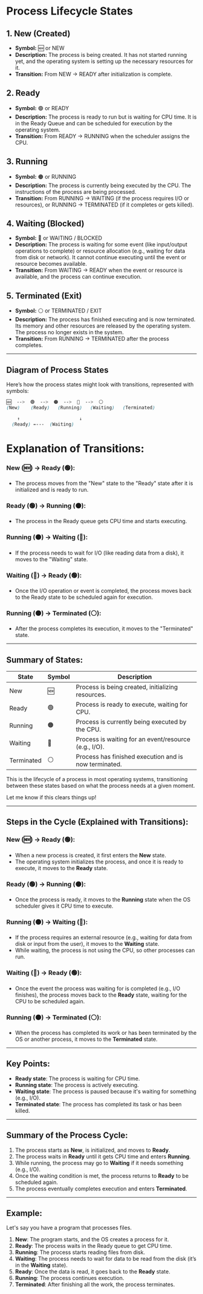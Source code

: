 # Process Lifecycle States

## 1. New (Created)
- **Symbol:** 🆕 or NEW
- **Description:** The process is being created. It has not started running yet, and the operating system is setting up the necessary resources for it.
- **Transition:** From NEW → READY after initialization is complete.

## 2. Ready
- **Symbol:** 🟢 or READY
- **Description:** The process is ready to run but is waiting for CPU time. It is in the Ready Queue and can be scheduled for execution by the operating system.
- **Transition:** From READY → RUNNING when the scheduler assigns the CPU.

## 3. Running
- **Symbol:** 🟠 or RUNNING
- **Description:** The process is currently being executed by the CPU. The instructions of the process are being processed.
- **Transition:** From RUNNING → WAITING (if the process requires I/O or resources), or RUNNING → TERMINATED (if it completes or gets killed).

## 4. Waiting (Blocked)
- **Symbol:** 🔴 or WAITING / BLOCKED
- **Description:** The process is waiting for some event (like input/output operations to complete) or resource allocation (e.g., waiting for data from disk or network). It cannot continue executing until the event or resource becomes available.
- **Transition:** From WAITING → READY when the event or resource is available, and the process can continue execution.

## 5. Terminated (Exit)
- **Symbol:** ⚪ or TERMINATED / EXIT
- **Description:** The process has finished executing and is now terminated. Its memory and other resources are released by the operating system. The process no longer exists in the system.
- **Transition:** From RUNNING → TERMINATED after the process completes.

---

## Diagram of Process States

Here’s how the process states might look with transitions, represented with symbols:

```scss
🆕  -->  🟢  -->  🟠  -->  🔴  -->  ⚪
(New)    (Ready)   (Running)   (Waiting)   (Terminated)

    ↑                      ↓
  (Ready) ←---  (Waiting)
```


# Explanation of Transitions:

### New (🆕) → Ready (🟢):
- The process moves from the "New" state to the "Ready" state after it is initialized and is ready to run.

### Ready (🟢) → Running (🟠):
- The process in the Ready queue gets CPU time and starts executing.

### Running (🟠) → Waiting (🔴):
- If the process needs to wait for I/O (like reading data from a disk), it moves to the "Waiting" state.

### Waiting (🔴) → Ready (🟢):
- Once the I/O operation or event is completed, the process moves back to the Ready state to be scheduled again for execution.

### Running (🟠) → Terminated (⚪):
- After the process completes its execution, it moves to the "Terminated" state.

---

## Summary of States:

| State       | Symbol | Description                                              |
|-------------|--------|----------------------------------------------------------|
| New         | 🆕     | Process is being created, initializing resources.        |
| Ready       | 🟢     | Process is ready to execute, waiting for CPU.            |
| Running     | 🟠     | Process is currently being executed by the CPU.          |
| Waiting     | 🔴     | Process is waiting for an event/resource (e.g., I/O).     |
| Terminated  | ⚪     | Process has finished execution and is now terminated.    |

This is the lifecycle of a process in most operating systems, transitioning between these states based on what the process needs at a given moment.

Let me know if this clears things up!

---

## Steps in the Cycle (Explained with Transitions):

### New (🆕) → Ready (🟢):
- When a new process is created, it first enters the **New** state.
- The operating system initializes the process, and once it is ready to execute, it moves to the **Ready** state.

### Ready (🟢) → Running (🟠):
- Once the process is ready, it moves to the **Running** state when the OS scheduler gives it CPU time to execute.

### Running (🟠) → Waiting (🔴):
- If the process requires an external resource (e.g., waiting for data from disk or input from the user), it moves to the **Waiting** state.
- While waiting, the process is not using the CPU, so other processes can run.

### Waiting (🔴) → Ready (🟢):
- Once the event the process was waiting for is completed (e.g., I/O finishes), the process moves back to the **Ready** state, waiting for the CPU to be scheduled again.

### Running (🟠) → Terminated (⚪):
- When the process has completed its work or has been terminated by the OS or another process, it moves to the **Terminated** state.

---

## Key Points:

- **Ready state**: The process is waiting for CPU time.
- **Running state**: The process is actively executing.
- **Waiting state**: The process is paused because it's waiting for something (e.g., I/O).
- **Terminated state**: The process has completed its task or has been killed.

---

## Summary of the Process Cycle:

1. The process starts as **New**, is initialized, and moves to **Ready**.
2. The process waits in **Ready** until it gets CPU time and enters **Running**.
3. While running, the process may go to **Waiting** if it needs something (e.g., I/O).
4. Once the waiting condition is met, the process returns to **Ready** to be scheduled again.
5. The process eventually completes execution and enters **Terminated**.

---

## Example:

Let's say you have a program that processes files.

1. **New**: The program starts, and the OS creates a process for it.
2. **Ready**: The process waits in the Ready queue to get CPU time.
3. **Running**: The process starts reading files from disk.
4. **Waiting**: The process needs to wait for data to be read from the disk (it’s in the **Waiting** state).
5. **Ready**: Once the data is read, it goes back to the **Ready** state.
6. **Running**: The process continues execution.
7. **Terminated**: After finishing all the work, the process terminates.
